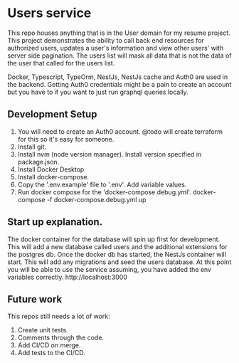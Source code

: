 # Users service
This repo houses anything that is in the User domain for my resume project. This project demonstrates the ability to call back end resources for authorized users, updates a user's information and view other users' with server side pagination. The users list will mask all data that is not the data of the user that called for the users list.

Docker, Typescript, TypeOrm, NestJs, NestJs cache and Auth0 are used in the backend. Getting Auth0 credentials might be a pain to create an account but you have to if you want to just run graphql queries locally.

## Development Setup

1. You will need to create an Auth0 account. @todo will create terraform for this so it's easy for someone.
2. Install git. 
3. Install nvm (node version manager). Install version specified in package.json.
4. Install Docker Desktop
5. Install docker-compose.
6. Copy the '.env.example' file to '.env'. Add variable values.
7. Run docker compose for the 'docker-compose.debug.yml'. docker-compose -f docker-compose.debug.yml up

## Start up explanation.

The docker container for the database will spin up first for development. This will add a new database called users and the additional extensions for the postgres db. Once the docker db has started, the NestJs container will start. This will add any migrations and seed the users database. At this point you will be able to use the service assuming, you have added the env variables correctly. http://localhost:3000

## Future work

This repos still needs a lot of work:
1. Create unit tests.
2. Comments through the code.
3. Add CI/CD on merge.
4. Add tests to the CI/CD.
